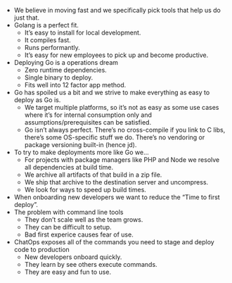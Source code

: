 - We believe in moving fast and we specifically pick tools that help us do just that.
- Golang is a perfect fit. 
  - It’s easy to install for local development.
  - It compiles fast.
  - Runs performantly.
  - It’s easy for new employees to pick up and become productive.
- Deploying Go is a operations dream
  - Zero runtime dependencies.
  - Single binary to deploy. 
  - Fits well into 12 factor app method.
- Go has spoiled us a bit and we strive to make everything as easy to deploy as Go is.
  - We target multiple platforms, so it’s not as easy as some use cases where it’s for internal consumption only and assumptions/prerequisites can be satisfied.
  - Go isn’t always perfect. There’s no cross-compile if you link to C libs, there’s some OS-specific stuff we do. There’s no vendoring or package versioning built-in (hence jd).
- To try to make deployments more like Go we...
  - For projects with package managers like PHP and Node we resolve all dependencies at build time.
  - We archive all artifacts of that build in a zip file.
  - We ship that archive to the destination server and uncompress.
  - We look for ways to speed up build times.
- When onboarding new developers we want to reduce the “Time to first deploy”.
- The problem with command line tools
  - They don’t scale well as the team grows.
  - They can be difficult to setup.
  - Bad first experice causes fear of use. 
- ChatOps exposes all of the commands you need to stage and deploy code to production
  - New developers onboard quickly.
  - They learn by see others execute commands.
  - They are easy and fun to use.
